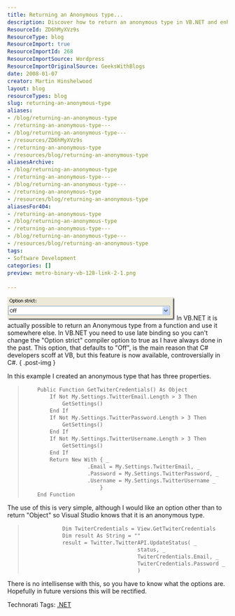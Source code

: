 ```yaml
---
title: Returning an Anonymous type...
description: Discover how to return an anonymous type in VB.NET and enhance your coding skills. Learn practical examples and improve your development process today!
ResourceId: ZD6hMyXVz9s
ResourceType: blog
ResourceImport: true
ResourceImportId: 268
ResourceImportSource: Wordpress
ResourceImportOriginalSource: GeeksWithBlogs
date: 2008-01-07
creator: Martin Hinshelwood
layout: blog
resourceTypes: blog
slug: returning-an-anonymous-type
aliases:
- /blog/returning-an-anonymous-type
- /returning-an-anonymous-type---
- /blog/returning-an-anonymous-type---
- /resources/ZD6hMyXVz9s
- /returning-an-anonymous-type
- /resources/blog/returning-an-anonymous-type
aliasesArchive:
- /blog/returning-an-anonymous-type
- /returning-an-anonymous-type---
- /blog/returning-an-anonymous-type---
- /returning-an-anonymous-type
- /resources/blog/returning-an-anonymous-type
aliasesFor404:
- /returning-an-anonymous-type
- /blog/returning-an-anonymous-type
- /returning-an-anonymous-type---
- /blog/returning-an-anonymous-type---
- /resources/blog/returning-an-anonymous-type
tags:
- Software Development
categories: []
preview: metro-binary-vb-128-link-2-1.png

---
```

[![image](images/ReturninganAnonymoustype_8A86-image_thumb-1-2.png)](http://blog.hinshelwood.com/files/2011/05/GWB-WindowsLiveWriter-ReturninganAnonymoustype_8A86-image_2.png) In VB.NET it is actually possible to return an Anonymous type from a function and use it somewhere else. In VB.NET you need to use late binding so you can't change the "Option strict" compiler option to true as I have always done in the past. This option, that defaults to "Off", is the main reason that C# developers scoff at VB, but this feature is now available, controversially in C#.
{ .post-img }

In this example I created an anonymous type that has three properties.

> ```
>     Public Function GetTwiterCredentials() As Object
>         If Not My.Settings.TwitterEmail.Length > 3 Then
>             GetSettings()
>         End If
>         If Not My.Settings.TwitterPassword.Length > 3 Then
>             GetSettings()
>         End If
>         If Not My.Settings.TwitterUsername.Length > 3 Then
>             GetSettings()
>         End If
>         Return New With { _
>                     .Email = My.Settings.TwitterEmail, _
>                     .Password = My.Settings.TwitterPassword, _
>                     .Username = My.Settings.TwitterUsername _
>                         }
>     End Function
> ```

The use of this is very simple, although I would like an option other than to return "Object" so Visual Studio knows that it is an anonymous type.

> ```
>             Dim TwiterCredentials = View.GetTwiterCredentials
>             Dim result As String = ""
>             result = Twitter.TwitterAPI.UpdateStatus( _
>                                     status, _
>                                     TwiterCredentials.Email, _
>                                     TwiterCredentials.Password _
>                                     )
> ```

[](http://11011.net/software/vspaste)

There is no intellisense with this, so you have to know what the options are. Hopefully in future versions this will be rectified.

Technorati Tags: [.NET](http://technorati.com/tags/.NET)
